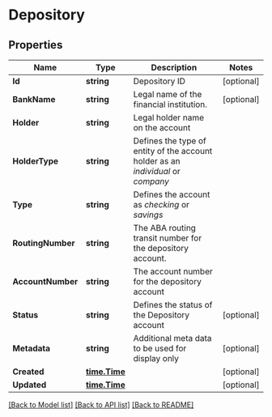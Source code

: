 # Depository

## Properties
Name | Type | Description | Notes
------------ | ------------- | ------------- | -------------
**Id** | **string** | Depository ID | [optional] 
**BankName** | **string** | Legal name of the financial institution. | [optional] 
**Holder** | **string** | Legal holder name on the account | 
**HolderType** | **string** | Defines the type of entity of the account holder as an *individual* or *company* | 
**Type** | **string** | Defines the account as *checking* or *savings* | 
**RoutingNumber** | **string** | The ABA routing transit number for the depository account. | 
**AccountNumber** | **string** | The account number for the depository account | 
**Status** | **string** | Defines the status of the Depository account | [optional] 
**Metadata** | **string** | Additional meta data to be used for display only | [optional] 
**Created** | [**time.Time**](time.Time.md) |  | [optional] 
**Updated** | [**time.Time**](time.Time.md) |  | [optional] 

[[Back to Model list]](../README.md#documentation-for-models) [[Back to API list]](../README.md#documentation-for-api-endpoints) [[Back to README]](../README.md)


